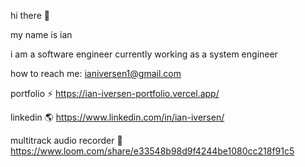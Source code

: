 hi there 👋

my name is ian

i am a software engineer currently working as a system engineer

  
how to reach me: ianiversen1@gmail.com

portfolio ⚡️ https://ian-iversen-portfolio.vercel.app/

linkedin 🌎 https://www.linkedin.com/in/ian-iversen/

multitrack audio recorder 🎤 https://www.loom.com/share/e33548b98d9f4244be1080cc218f91c5
